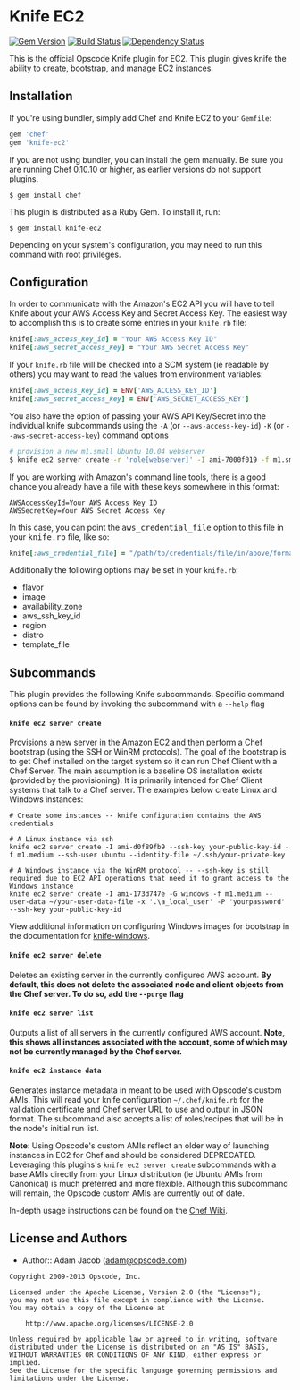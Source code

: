 Knife EC2
=========
[![Gem Version](https://badge.fury.io/rb/knife-ec2.png)](http://badge.fury.io/rb/knife-ec2)
[![Build Status](https://travis-ci.org/opscode/knife-ec2.png?branch=master)](https://travis-ci.org/opscode/knife-ec2)
[![Dependency Status](https://gemnasium.com/opscode/knife-ec2.png)](https://gemnasium.com/opscode/knife-ec2)

This is the official Opscode Knife plugin for EC2. This plugin gives knife the ability to create, bootstrap, and manage EC2 instances.


Installation
------------
If you're using bundler, simply add Chef and Knife EC2 to your `Gemfile`:

```ruby
gem 'chef'
gem 'knife-ec2'
```

If you are not using bundler, you can install the gem manually. Be sure you are running Chef 0.10.10 or higher, as earlier versions do not support plugins.

    $ gem install chef

This plugin is distributed as a Ruby Gem. To install it, run:

    $ gem install knife-ec2

Depending on your system's configuration, you may need to run this command with root privileges.


Configuration
-------------
In order to communicate with the Amazon's EC2 API you will have to tell Knife about your AWS Access Key and Secret Access Key. The easiest way to accomplish this is to create some entries in your `knife.rb` file:

```ruby
knife[:aws_access_key_id] = "Your AWS Access Key ID"
knife[:aws_secret_access_key] = "Your AWS Secret Access Key"
```

If your `knife.rb` file will be checked into a SCM system (ie readable by others) you may want to read the values from environment variables:

```ruby
knife[:aws_access_key_id] = ENV['AWS_ACCESS_KEY_ID']
knife[:aws_secret_access_key] = ENV['AWS_SECRET_ACCESS_KEY']
```

You also have the option of passing your AWS API Key/Secret into the individual knife subcommands using the `-A` (or `--aws-access-key-id`) `-K` (or `--aws-secret-access-key`) command options

```bash
# provision a new m1.small Ubuntu 10.04 webserver
$ knife ec2 server create -r 'role[webserver]' -I ami-7000f019 -f m1.small -A 'Your AWS Access Key ID' -K "Your AWS Secret Access Key"
```

If you are working with Amazon's command line tools, there is a good chance
you already have a file with these keys somewhere in this format:

    AWSAccessKeyId=Your AWS Access Key ID
    AWSSecretKey=Your AWS Secret Access Key
        
In this case, you can point the <tt>aws_credential_file</tt> option to
this file in your <tt>knife.rb</tt> file, like so:

```ruby        
knife[:aws_credential_file] = "/path/to/credentials/file/in/above/format"
```

Additionally the following options may be set in your `knife.rb`:

- flavor
- image
- availability_zone
- aws_ssh_key_id
- region
- distro
- template_file


Subcommands
-----------
This plugin provides the following Knife subcommands. Specific command options can be found by invoking the subcommand with a `--help` flag


#### `knife ec2 server create`
Provisions a new server in the Amazon EC2 and then perform a Chef bootstrap
(using the SSH or WinRM protocols). The goal of the bootstrap is to get Chef installed on the target system so it can run Chef Client with a Chef Server. The main assumption is a baseline OS installation exists (provided by the provisioning). It is primarily intended for Chef Client systems that talk to a Chef server.  The examples below create Linux and Windows instances:

    # Create some instances -- knife configuration contains the AWS credentials

    # A Linux instance via ssh
    knife ec2 server create -I ami-d0f89fb9 --ssh-key your-public-key-id -f m1.medium --ssh-user ubuntu --identity-file ~/.ssh/your-private-key

    # A Windows instance via the WinRM protocol -- --ssh-key is still required due to EC2 API operations that need it to grant access to the Windows instance
    knife ec2 server create -I ami-173d747e -G windows -f m1.medium --user-data ~/your-user-data-file -x '.\a_local_user' -P 'yourpassword' --ssh-key your-public-key-id

View additional information on configuring Windows images for bootstrap in the documentation for [knife-windows](http://docs.opscode.com/plugin_knife_windows.html).

#### `knife ec2 server delete`
Deletes an existing server in the currently configured AWS account. **By default, this does not delete the associated node and client objects from the Chef server. To do so, add the `--purge` flag**

#### `knife ec2 server list`
Outputs a list of all servers in the currently configured AWS account. **Note, this shows all instances associated with the account, some of which may not be currently managed by the Chef server.**

#### `knife ec2 instance data`
Generates instance metadata in meant to be used with Opscode's custom AMIs. This will read your knife configuration `~/.chef/knife.rb` for the validation certificate and Chef server URL to use and output in JSON format. The subcommand also accepts a list of roles/recipes that will be in the node's initial run list.

**Note**: Using Opscode's custom AMIs reflect an older way of launching instances in EC2 for Chef and should be considered DEPRECATED. Leveraging this plugins's `knife ec2 server create` subcommands with a base AMIs directly from your Linux distribution (ie Ubuntu AMIs from Canonical) is much preferred and more flexible. Although this subcommand will remain, the Opscode custom AMIs are currently out of date.

In-depth usage instructions can be found on the [Chef Wiki](http://wiki.opscode.com/display/chef/EC2+Bootstrap+Fast+Start+Guide).

License and Authors
-------------------
- Author:: Adam Jacob (<adam@opscode.com>)

```text
Copyright 2009-2013 Opscode, Inc.

Licensed under the Apache License, Version 2.0 (the "License");
you may not use this file except in compliance with the License.
You may obtain a copy of the License at

    http://www.apache.org/licenses/LICENSE-2.0

Unless required by applicable law or agreed to in writing, software
distributed under the License is distributed on an "AS IS" BASIS,
WITHOUT WARRANTIES OR CONDITIONS OF ANY KIND, either express or implied.
See the License for the specific language governing permissions and
limitations under the License.
```

